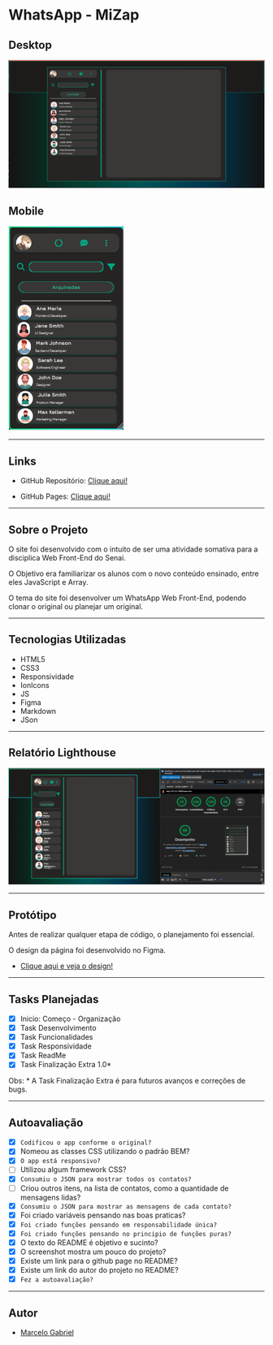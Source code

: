 # WhatsApp - MiZap

## Desktop

![](./img/Projeto.png)

## Mobile

![](./img/Projeto_Mobile.png)

---

## Links

- GitHub Repositório: [Clique aqui!](https://github.com/marcelo-g-v-s/whatsApp-senai-1-2023/tree/marcelo)

- GitHub Pages: [Clique aqui!](https://marcelo-g-v-s.github.io/whatsApp-senai-1-2023/ds2t/marcelo_gabriel_vieira_santiago/)

---

## Sobre o Projeto

 O site foi desenvolvido com o intuito de ser uma atividade somativa para a disciplica Web Front-End do Senai.

 O Objetivo era familiarizar os alunos com o novo conteúdo ensinado, entre eles JavaScript e Array.

 O tema do site foi desenvolver um WhatsApp Web Front-End, podendo clonar o original ou planejar um original.

 ---

 ## Tecnologias Utilizadas
- HTML5
- CSS3
- Responsividade
- IonIcons
- JS
- Figma
- Markdown
- JSon

---

## Relatório Lighthouse

![](../marcelo_gabriel_vieira_santiago/img/Lighthouse.png)

---

## Protótipo

Antes de realizar qualquer etapa de código, o planejamento foi essencial.

O design da página foi desenvolvido no Figma.

- [Clique aqui e veja o design!](https://www.figma.com/file/kIqzoLCyXf6W7KFIzDBLdW/Projeto-Whatsapp?node-id=0-1&t=rtyTGPrHQhtUACF0-0)

---

## Tasks Planejadas

- [x] Inicio: Começo - Organização
- [x] Task Desenvolvimento 
- [x] Task Funcionalidades
- [x] Task Responsividade
- [x] Task ReadMe
- [x] Task Finalização Extra 1.0*

Obs: * A Task Finalização Extra é para futuros avanços e correções de bugs.

---

## Autoavaliação


- [x] `Codificou o app conforme o original?`
- [x] Nomeou as classes CSS utilizando o padrão BEM?
- [x] `O app está responsivo?`
- [ ] Utilizou algum framework CSS?
- [x] `Consumiu o JSON para mostrar todos os contatos?`
- [ ] Criou outros itens, na lista de contatos, como a quantidade de mensagens lidas?
- [x] `Consumiu o JSON para mostrar as mensagens de cada contato?`
- [x] Foi criado variáveis pensando nas boas praticas?
- [x] `Foi criado funções pensando em responsabilidade única?`
- [x] `Foi criado funções pensando no principio de funções puras?`
- [x] O texto do README é objetivo e sucinto?
- [x] O screenshot mostra um pouco do projeto?
- [x] Existe um link para o github page no README?
- [x] Existe um link do autor do projeto no README?
- [x] `Fez a autoavaliação?`

---

## Autor

- [Marcelo Gabriel](https://github.com/marcelo-g-v-s)